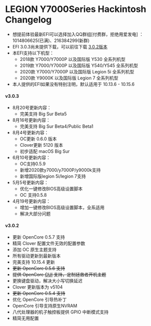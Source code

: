 LEGION Y7000Series Hackintosh Changelog
========================================
-  想提前体验最新EFI可以选择加入QQ群组[付费群，拒绝用爱发电] ：1014806625(已满)、216384299(新群)
-  EFI 3.0.3尚未提供下载，可以前往下载 [3.0.2版本](https://github.com/xiaoMGitHub/LEGION_Y7000Series_Hackintosh/releases/tag/v3.0.2)
- 本EFI支持以下机型：
  * 2018款 Y7000/Y7000P 以及国际版 Y530 全系列机型
  * 2019款 Y7000/Y7000P 以及国际版 Y540/Y545 全系列机型
  * 2020款 Y7000/Y7000P 以及国际版 Legion 5i 全系列机型
  * 2020款 Y9000K 以及国际版 Legion 7 全系列机型
- 本人提供的EFI如果没有特别注明，默认适用于 10.13.6 - 10.15.6

#### v3.0.3
- 8月20号更新内容：
  * 完美支持 Big Sur Beta5
- 8月16号更新内容：
  * 完美支持 Big Sur Beta4/Public Beta1
- 8月4号更新内容：
  * OC更新 0.6.0 版本
  * Clover更新 5120 版本
  * 初步适配 macOS Big Sur
- 6月10号更新内容：
  * OC支持0.5.9
  * 新增2020款y7000/y7000P/y9000k支持
  * 新增国际版legion 5i/legion 7支持 
- 5月5号更新内容：
  * 优化一键修改BIOS高级设置脚本
  * OC 支持0.5.8
- 4月19号更新内容：
  * 增加一键修改BIOS高级设置脚本，全系适用
  * 解决大部分问题

#### v3.0.2
  * 更新 OpenCore 0.5.7 支持
  * 精简 Clover 配置文件无效的配置参数
  * 添加 OC 原生主题支持
  * 所有驱动更新到最新版本
  * 完美支持 10.15.4 更新
  * ~~更新 OpenCore 0.5.6 支持~~
  * ~~提供 OpenCore [GUI](https://github.com/n-d-k/NdkBootPicker) 支持，定制拯救者开机主题~~
  * 更换键盘驱动，解决大小写切换延迟
  * Clover 更新版本为 v5104
  * ~~更新 OpenCore 0.5.4 支持~~
  * 优化 OpenCore 引导热补丁
  * OpenCore 引导支持原生NVRAM
  * 八代处理器的机子触控板提供 GPIO 中断模式支持
  * 精简无用配置
